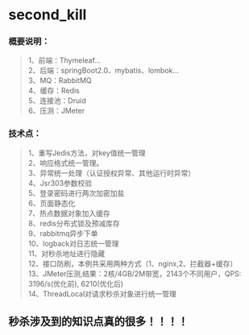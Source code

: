 # second_kill
### 概要说明：
>1、前端：Thymeleaf...</br>
>2、后端：springBoot2.0、mybatis、lombok...</br>
>3、MQ：RabbitMQ</br>
>4、缓存：Redis</br>
>5、连接池：Druid</br>
>6、压测：JMeter</br>

### 技术点：
>1、重写Jedis方法，对key值统一管理</br>
>2、响应格式统一管理。</br>
>3、异常统一处理（认证授权异常、其他运行时异常）</br>
>4、Jsr303参数校验</br>
>5、登录密码进行两次加密加盐</br>
>6、页面静态化</br>
>7、热点数据对象加入缓存</br>
>8、redis分布式锁及预减库存</br>
>9、rabbitmq异步下单</br>
>10、logback对日志统一管理</br>
>11、对秒杀地址进行隐藏</br>
>12、接口防刷，本例共采用两种方式（1、nginx,2、拦截器+缓存）</br>
>13、JMeter压测,结果：2核/4GB/2M带宽，2143个不同用户，QPS: 3196/s(优化前), 6210(优化后)</br>
>14、ThreadLocal对请求秒杀对象进行统一管理


## 秒杀涉及到的知识点真的很多！！！！
